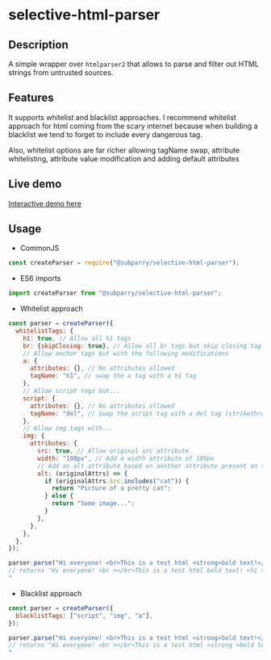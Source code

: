 # selective-html-parser

## Description

A simple wrapper over `htmlparser2` that allows to parse and filter out HTML strings from untrusted sources.

## Features

It supports whitelist and blacklist approaches. I recommend whitelist approach for html coming from the scary internet because when building a blacklist we tend to forget to include every dangerous tag.

Also, whitelist options are far richer allowing tagName swap, attribute whitelisting, attribute value modification and adding default attributes

## Live demo

[Interactive demo here](https://selective-html-parser-demo.herokuapp.com/)

## Usage

- CommonJS

```javascript
const createParser = require("@subparry/selective-html-parser");
```

- ES6 imports

```javascript
import createParser from "@subparry/selective-html-parser";
```

- Whitelist approach

```javascript
const parser = createParser({
  whitelistTags: {
    h1: true, // Allow all h1 tags
    br: {skipClosing: true}, // Allow all br tags but skip closing tag
    // Allow anchor tags but with the following modifications
    a: {
      attributes: {}, // No attributes allowed
      tagName: "h1", // swap the a tag with a h1 tag
    },
    // Allow script tags but...
    script: {
      attributes: {}, // No attributes allowed
      tagName: "del", // Swap the script tag with a del tag (strikethrough)
    },
    // Allow img tags with...
    img: {
      attributes: {
        src: true, // Allow original src attribute
        width: "100px", // Add a width attribute of 100px
        // Add an alt attribute based on another attribute present on the original html
        alt: (originalAttrs) => {
          if (originalAttrs.src.includes("cat")) {
            return "Picture of a pretty cat";
          } else {
            return "Some image...";
          }
        },
      },
    },
  },
});

parser.parse("Hi everyone! <br>This is a test html <strong>bold text!</strong> <a href='www.google.com'>link to google </a><script>var a = 1 + 2</script> <img src='http://somesource.com/catimg.png' />")
// returns "Hi everyone! <br ></br>This is a test html bold text! <h1 >link to google </h1><del >var a = 1 + 2</del> <img src="http://somesource.com/catimg.png" width="100px" alt="Picture of a pretty cat"></img>
"
```

- Blacklist approach

```javascript
const parser = createParser({
  blacklistTags: ["script", "img", "a"],
});

parser.parse("Hi everyone! <br>This is a test html <strong>bold text!</strong> <a href='www.google.com'>link to google </a><script>var a = 1 + 2</script> <img src='http://somesource.com/catimg.png' />")
// returns "Hi everyone! <br ></br>This is a test html <strong >bold text!</strong> link to google var a = 1 + 2
"
```
